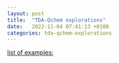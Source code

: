 ```yaml
---
layout: post
title:  "TDA-Qchem explorations"
date:   2022-11-04 07:41:13 +0100
categories: tda-qchem-explorations
---
```


[list of examples:](https://github.com/tda-qchem/tda-qchem-explorations/blob/main/docs/)

